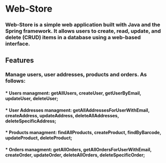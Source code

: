 # Web-Store
### Web-Store is a simple web application built with Java and the Spring framework. It allows users to create, read, update, and delete (CRUD) items in a database using a web-based interface.

## Features
### Manage users, user addresses, products and orders. As follows:
#### * Users managment: getAllUsers, createUser, getUserByEmail, updateUser, deleteUser;
#### * User Addresses managment: getAllAddressesForUserWithEmail, createAddress, updateAddress, deleteAllAddresses, deleteSpecificAddress;
#### * Products managment: findAllProducts, createProduct, findByBarcode, updateProduct, deleteProduct;
#### * Orders managment: getAllOrders, getAllOrdersForUserWithEmail, createOrder, updateOrder, deleteAllOrders, deleteSpecificOrder;

